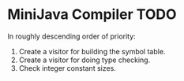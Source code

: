 MiniJava Compiler TODO
======================

In roughly descending order of priority:

1. Create a visitor for building the symbol table.
2. Create a visitor for doing type checking.
3. Check integer constant sizes.
